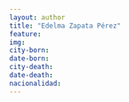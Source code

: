 ```yaml
---
layout: author
title: "Edelma Zapata Pérez"
feature:
img: 
city-born:
date-born: 
city-death: 
date-death:
nacionalidad:
---
```

